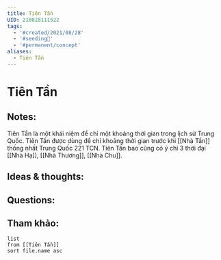 ```yaml
---
title: Tiên Tần
UID: 210828111522
tags:
  - '#created/2021/08/28'
  - '#seeding🌱'
  - '#permanent/concept'
aliases:
  - Tiên Tần
---
```

# Tiên Tần

## Notes:
Tiên Tần là một khái niệm để chỉ một khoảng thời gian trong lịch sử Trung Quốc. Tiên Tần được dùng để chỉ khoảng thời gian trước khi [[Nhà Tần]] thống nhất Trung Quốc 221 TCN. 
Tiên Tần bao cũng có ý chỉ 3 thời đại [[Nhà Hạ]], [[Nhà Thương]], [[Nhà Chu]].

## Ideas & thoughts:

## Questions:


## Tham khảo:
```dataview
list
from [[Tiên Tần]]
sort file.name asc
```